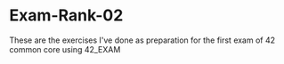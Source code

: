 # Exam-Rank-02
These are the exercises I've done as preparation for the first exam  of 42 common core using 42_EXAM
